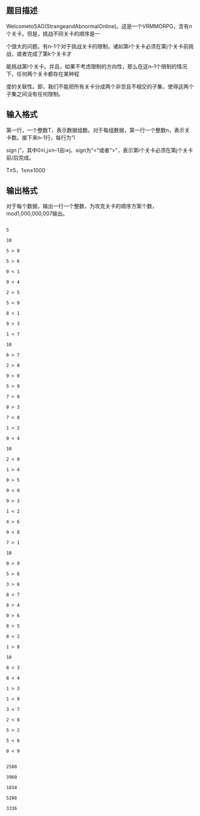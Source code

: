 ## 题目描述

<p></p>
<div>
 WelcometoSAO(StrangeandAbnormalOnline)。这是一个VRMMORPG，含有n个关卡。但是，挑战不同关卡的顺序是一
</div>
<div>
 个很大的问题。有n–1个对于挑战关卡的限制，诸如第i个关卡必须在第j个关卡前挑战，或者完成了第k个关卡才
</div>
<div>
 能挑战第l个关卡。并且，如果不考虑限制的方向性，那么在这n–1个限制的情况下，任何两个关卡都存在某种程
</div>
<div>
 度的关联性。即，我们不能把所有关卡分成两个非空且不相交的子集，使得这两个子集之间没有任何限制。
</div>

## 输入格式

<div>
 第一行，一个整数T，表示数据组数。对于每组数据，第一行一个整数n，表示关卡数。接下来n–1行，每行为“i 
</div>
<div>
 sign j”，其中0≤i,j≤n–1且i≠j，sign为“<”或者“>”，表示第i个关卡必须在第j个关卡前/后完成。
</div>
<div>
 T≤5，1≤n≤1000
</div>

## 输出格式

<p>对于每个数据，输出一行一个整数，为攻克关卡的顺序方案个数，mod1,000,000,007输出。</p>

```input1
5
10
5 > 8
5 > 6
0 < 1
9 < 4
2 > 5
5 < 9
8 < 1
9 > 3
1 < 7
10
6 > 7
2 > 0
9 < 0
5 > 9
7 > 0
0 > 3
7 < 8
1 < 2
0 < 4
10
2 < 0
1 > 4
0 > 5
9 < 0
9 > 3
1 < 2
4 > 6
9 < 8
7 > 1
10
0 > 9
5 > 6
3 > 6
8 < 7
8 > 4
0 > 6
8 > 5
8 < 2
1 > 8
10
8 < 3
8 < 4
1 > 3
1 < 9
3 < 7
2 < 8
5 > 2
5 < 6
0 < 9
```
```output1
2580
3960
1834
5208
3336
```
